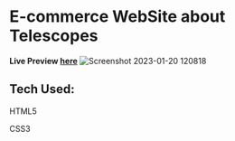 # E-commerce WebSite about Telescopes

**Live Preview [here](https://justaway1.github.io/Telescopy/)**
![Screenshot 2023-01-20 120818](https://user-images.githubusercontent.com/44018646/213669769-25f8d1d0-d518-455a-bfc2-247658d5a6a1.jpg)


<h2>Tech Used:</h2>
<p>HTML5</p>
<p>CSS3</p>

